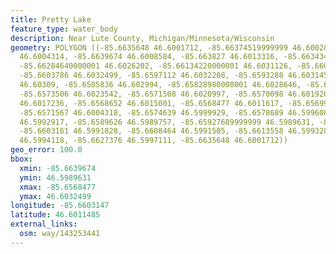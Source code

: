 ```yaml
---
title: Pretty Lake
feature_type: water_body
description: Near Lute County, Michigan/Minnesota/Wisconsin
geometry: POLYGON ((-85.6635648 46.6001712, -85.66374519999999 46.6002825, -85.663827
  46.6004314, -85.6639674 46.6008584, -85.663827 46.6013316, -85.66343430000001 46.6021135,
  -85.66284640000001 46.6026202, -85.66134220000001 46.6031126, -85.6608501 46.6032174,
  -85.6603786 46.6032499, -85.6597112 46.6032208, -85.6593288 46.6031452, -85.6589757
  46.60309, -85.6585836 46.602994, -85.65828980000001 46.6028646, -85.6577709 46.6026465,
  -85.6573506 46.6023542, -85.6571508 46.6020997, -85.6570098 46.6019201, -85.6569227
  46.6017236, -85.6568652 46.6015001, -85.6568477 46.6011617, -85.6569976 46.6007561,
  -85.6571567 46.6004318, -85.6574639 46.5999929, -85.6578689 46.5996084, -85.6583029
  46.5992917, -85.6589626 46.5989757, -85.65927689999999 46.5989631, -85.6593254 46.5990512,
  -85.6603161 46.5991828, -85.6608464 46.5991505, -85.6613558 46.599328, -85.6622192
  46.5994118, -85.6627376 46.5997111, -85.6635648 46.6001712))
geo_error: 100.0
bbox:
  xmin: -85.6639674
  ymin: 46.5989631
  xmax: -85.6568477
  ymax: 46.6032499
longitude: -85.6603147
latitude: 46.6011485
external_links:
  osm: way/143253441
---
```


